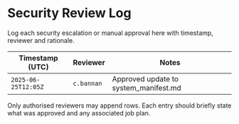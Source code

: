 <!-- @meta {
  "fileType": "append-only",
  "purpose": "Record of high-risk job approvals and manual oversight.",
  "editPolicy": "appendOnly",
  "routeScope": "global"
} -->
# Security Review Log
Log each security escalation or manual approval here with timestamp, reviewer and rationale.

| Timestamp (UTC) | Reviewer | Notes |
|-----------------|----------|-------|
| `2025-06-25T12:05Z` | `c.bannan` | Approved update to system_manifest.md |

Only authorised reviewers may append rows. Each entry should briefly state what was approved and any associated job plan.
